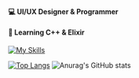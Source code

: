 #### 💻 UI/UX Designer & Programmer

#### 📃 Learning C++ & Elixir

[![My Skills](https://skillicons.dev/icons?i=visualstudio,idea,lua,&perline=10)](https://skillicons.dev)


[![Top Langs](https://github-readme-stats.vercel.app/api/top-langs/?username=Kwizik22&theme=merko)](https://github.com/anuraghazra/github-readme-stats) ![Anurag's GitHub stats](https://github-readme-stats.vercel.app/api?username=Kwizik22&show_icons=true&theme=merko)

